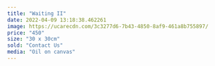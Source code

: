```yaml
---
title: "Waiting II"
date: 2022-04-09 13:18:38.462261
image: https://ucarecdn.com/3c3277d6-7b43-4850-8af9-461a8b755897/
price: "450"
size: "30 x 30cm"
sold: "Contact Us"
media: "Oil on canvas"
---
```


